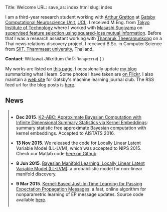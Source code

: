 Title: Welcome
URL:
save_as: index.html
slug: index

<style>
div.news {
    min-width: 200px;
    width: 90%;
    max-height: 500px;
    /* height: 300px;*/
    overflow: auto;

    margin-left: 10px;
    border-left: 1px solid black;
}
</style>
<p>
<!--<img src="pages/files/wittawat_avatar.png" width="150" style="float: left;" >-->
I am a third-year research student working with <a href="http://www.gatsby.ucl.ac.uk/~gretton/">Arthur Gretton</a> at <a href="http://www.gatsby.ucl.ac.uk/">Gatsby Computational Neuroscience Unit</a>, <a href="http://www.ucl.ac.uk/">UCL</a>.
I received M.Eng. from <a href="http://www.titech.ac.jp/english/">Tokyo Institute of Technology</a> 
where I worked with <a href="http://www.ms.k.u-tokyo.ac.jp/index.html">Masashi Sugiyama</a> on <a href="pages/l1lsmi.html">supervised feature selection using squared-loss mutual information</a>. 
Before that I was a research assistant working with <a href="http://www.siit.tu.ac.th/professor_en.php?id=43">Thanaruk Theeramunkong</a> 
on a Thai news relations discovery project.
I received B.Sc. in Computer Science from <a href="http://www.siit.tu.ac.th/">SIIT, Thammasat university</a>, Thailand. 
</p>

<p>
 <b>Contact</b>: Wittawat Jitkrittum (วิทวัส จิตกฤตธรรม) (
<script type="text/javascript">
// salkd jf92
document.write("witta");
// (J(( Fj3l2lsdlkf j
document.write("wat"); // .....
document.write("@");
// lksadjf 92jldscmLKLKJ:;
document.write("gatsby.ucl");
// mmmm
document.write(".ac.uk");
</script>
)
</p>

<p>
My works are listed on <a href="pages/work.html">this page</a>.
I occasionally update <a href="archives.html">my blog</a> summarizing what I learn.
Some photos I have taken are <a href="http://www.flickr.com/photos/wittawatj/">on Flickr</a>. 
I also maintain a <a href="http://wittawat.com/mljc">web site</a> for Gatsby's
machine learning journal club. The RSS feed url for the blog posts is <a
href="http://wittawat.com/feeds/all.rss.xml">here</a>.
</p>

## News
<div class="news">

* **Dec 2015**. [K2-ABC: Approximate Bayesian Computation with Infinite
  Dimensional Summary Statistics via Kernel
Embeddings](http://arxiv.org/abs/1502.02558): summary statistic free
approximate Bayesian computation with kernel embeddings. Accepted to AISTATS 2016.

* **13 Nov 2015**. We released the code for Locally Linear Latent Variable
  Model (LL-LVM), which was accepted to NIPS 2015. 
  Check our Matlab code [here on Github](https://github.com/mijungi/lllvm).

* **8 Jun 2015**. [Bayesian Manifold Learning: Locally Linear Latent Variable
Model (LL-LVM)](http://arxiv.org/abs/1410.6791): a probabilistic model for
non-linear manifold discovery.

* **9 Mar 2015**. [Kernel-Based Just-In-Time Learning for Passing Expectation
Propagation Messages](pages/kernel_ep.html): a fast, online algorithm for
nonparametric learning of EP message updates. Source code available
[here](https://github.com/wittawatj/kernel-ep). 


</div>
<!--<p>-->
<!--<a class="twitter-timeline" href="https://twitter.com/wittawatj" data-widget-id="422661360594329601">Tweets by @wittawatj</a>-->
<!--<script>!function(d,s,id){var js,fjs=d.getElementsByTagName(s)[0],p=/^http:/.test(d.location)?'http':'https';if(!d.getElementById(id)){js=d.createElement(s);js.id=id;js.src=p+"://platform.twitter.com/widgets.js";fjs.parentNode.insertBefore(js,fjs);}}(document,"script","twitter-wjs");</script>-->
<!--</p>-->

